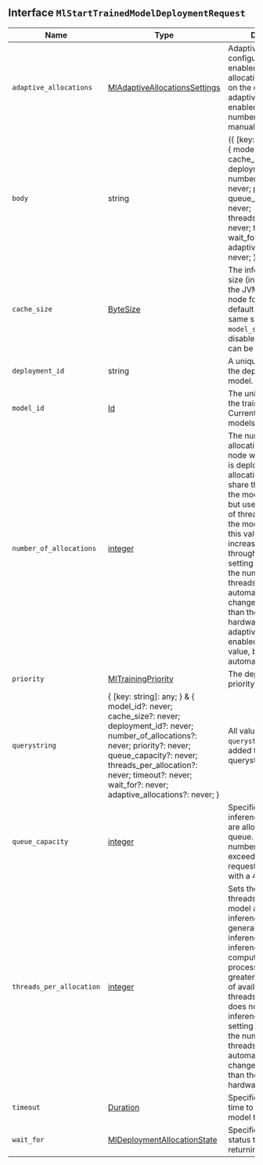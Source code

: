 ## Interface `MlStartTrainedModelDeploymentRequest`

| Name | Type | Description |
| - | - | - |
| `adaptive_allocations` | [MlAdaptiveAllocationsSettings](./MlAdaptiveAllocationsSettings.md) | Adaptive allocations configuration. When enabled, the number of allocations is set based on the current load. If adaptive_allocations is enabled, do not set the number of allocations manually. |
| `body` | string | ({ [key: string]: any; } & { model_id?: never; cache_size?: never; deployment_id?: never; number_of_allocations?: never; priority?: never; queue_capacity?: never; threads_per_allocation?: never; timeout?: never; wait_for?: never; adaptive_allocations?: never; }) | All values in `body` will be added to the request body. |
| `cache_size` | [ByteSize](./ByteSize.md) | The inference cache size (in memory outside the JVM heap) per node for the model. The default value is the same size as the `model_size_bytes`. To disable the cache, `0b` can be provided. |
| `deployment_id` | string | A unique identifier for the deployment of the model. |
| `model_id` | [Id](./Id.md) | The unique identifier of the trained model. Currently, only PyTorch models are supported. |
| `number_of_allocations` | [integer](./integer.md) | The number of model allocations on each node where the model is deployed. All allocations on a node share the same copy of the model in memory but use a separate set of threads to evaluate the model. Increasing this value generally increases the throughput. If this setting is greater than the number of hardware threads it will automatically be changed to a value less than the number of hardware threads. If adaptive_allocations is enabled, do not set this value, because it’s automatically set. |
| `priority` | [MlTrainingPriority](./MlTrainingPriority.md) | The deployment priority. |
| `querystring` | { [key: string]: any; } & { model_id?: never; cache_size?: never; deployment_id?: never; number_of_allocations?: never; priority?: never; queue_capacity?: never; threads_per_allocation?: never; timeout?: never; wait_for?: never; adaptive_allocations?: never; } | All values in `querystring` will be added to the request querystring. |
| `queue_capacity` | [integer](./integer.md) | Specifies the number of inference requests that are allowed in the queue. After the number of requests exceeds this value, new requests are rejected with a 429 error. |
| `threads_per_allocation` | [integer](./integer.md) | Sets the number of threads used by each model allocation during inference. This generally increases the inference speed. The inference process is a compute-bound process; any number greater than the number of available hardware threads on the machine does not increase the inference speed. If this setting is greater than the number of hardware threads it will automatically be changed to a value less than the number of hardware threads. |
| `timeout` | [Duration](./Duration.md) | Specifies the amount of time to wait for the model to deploy. |
| `wait_for` | [MlDeploymentAllocationState](./MlDeploymentAllocationState.md) | Specifies the allocation status to wait for before returning. |
